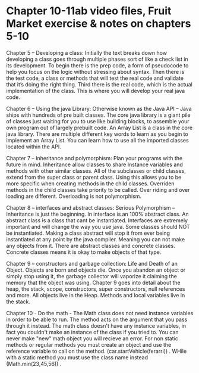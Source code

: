 # Chapter 10-11ab video files, Fruit Market exercise & notes on chapters 5-10
Chapter 5 – Developing a class: Initially the text breaks down how developing a class goes through multiple phases sort of like a check list in its development. To begin there is the prep code, a form of pseudocode to help you focus on the logic without stressing about syntax. Then there is the test code, a class or methods that will test the real code and validate that it’s doing the right thing. Third there is the real code, which is the actual implementation of the class. This is where you will develop your real java code.

Chapter 6 – Using the java Library: Otherwise known as the Java API – Java ships with hundreds of pre built classes. The core java library is a giant pile of classes just waiting for you to use like building blocks, to assemble your own program out of largely prebuilt code. An Array List is a class in the core java library. There are multiple different key words to learn as you begin to implement an Array List. You can learn how to use all the imported classes located within the API.

Chapter 7 – Inheritance and polymorphism: Plan your programs with the future in mind. Inheritance allow classes to share Instance variables and methods with other similar classes. All of the subclasses or child classes, extend from the super class or parent class. Using this allows you to be more specific when creating methods in the child classes. Overriden methods in the child classes take priority to be called. Over riding and over loading are different. Overloading is not polymorphism.

Chapter 8 – interfaces and abstract classes: Serious Polymorphism – Inheritance is just the beginning. In interface is an 100% abstract class. An abstract class is a class that cant be instantiated. Interfaces are extremely important and will change the way you use java. Some classes should NOT be instantiated. Making a class abstract will stop it from ever being instantiated at any point by the java compiler. Meaning you can not make any objects from it. There are abstract classes and concrete classes. Concrete classes means it is okay to make objects of that type.  

Chapter 9 – constructors and garbage collection: Life and Death of an Object.  Objects are born and objects die. Once you abandon an object or simply stop using it, the garbage collector will vaporize it claiming the memory that the object was using. Chapter 9 goes into detail about the heap, the stack, scope, constructors, super constructors, null references and more. All objects live in the Heap. Methods and local variables live in the stack.

Chapter 10 - Do the math - The Math class does not need instance variables in order to be able to run. The method acts on the argument that you pass through it instead. The math class doesn't have any instance variables, in fact you couldn't make an instance of the class if you tried to. You can never make "new" math object you will recieve an error. For non static methods or regular methods you must create an object and use the reference variable to call on the method. (car.startVehicle(ferarri)) . WHile with a static method you must use the class name instead (Math.min(23,45,56)) .
